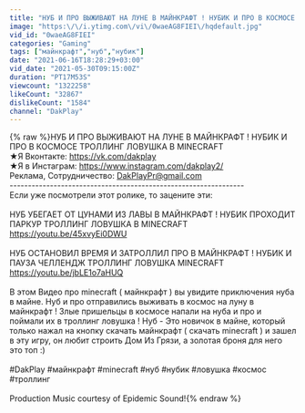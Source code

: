 ```yaml
---
title: "НУБ И ПРО ВЫЖИВАЮТ НА ЛУНЕ В МАЙНКРАФТ ! НУБИК И ПРО В КОСМОСЕ ТРОЛЛИНГ ЛОВУШКА В MINECRAFT"
image: "https:\/\/i.ytimg.com\/vi\/0waeAG8FIEI\/hqdefault.jpg"
vid_id: "0waeAG8FIEI"
categories: "Gaming"
tags: ["майнкрафт","нуб","нубик"]
date: "2021-06-16T18:28:29+03:00"
vid_date: "2021-05-30T09:15:00Z"
duration: "PT17M53S"
viewcount: "1322258"
likeCount: "32867"
dislikeCount: "1584"
channel: "DakPlay"
---
```

{% raw %}НУБ И ПРО ВЫЖИВАЮТ НА ЛУНЕ В МАЙНКРАФТ ! НУБИК И ПРО В КОСМОСЕ ТРОЛЛИНГ ЛОВУШКА В MINECRAFT<br />★Я Вконтакте: <a rel="nofollow" target="blank" href="https://vk.com/dakplay​">https://vk.com/dakplay​</a><br />★Я в Инстаграм: <a rel="nofollow" target="blank" href="https://www.instagram.com/dakplay2/​">https://www.instagram.com/dakplay2/​</a><br />Реклама, Cотрудничество: DakPlayPr@gmail.com<br />----------------------------------------------------------------<br />Если уже посмотрели этот ролике, то зацените эти:<br /><br />НУБ УБЕГАЕТ ОТ ЦУНАМИ ИЗ ЛАВЫ В МАЙНКРАФТ ! НУБИК ПРОХОДИТ ПАРКУР ТРОЛЛИНГ ЛОВУШКА В MINECRAFT<br /><a rel="nofollow" target="blank" href="https://youtu.be/45xvyEi0DWU">https://youtu.be/45xvyEi0DWU</a><br /><br />НУБ ОСТАНОВИЛ ВРЕМЯ И ЗАТРОЛЛИЛ ПРО В МАЙНКРАФТ ! НУБИК И ПАУЗА ЧЕЛЛЕНДЖ ТРОЛЛИНГ ЛОВУШКА MINECRAFT<br /><a rel="nofollow" target="blank" href="https://youtu.be/jbLE1o7aHUQ">https://youtu.be/jbLE1o7aHUQ</a><br /><br />В этом Видео про minecraft ( майнкрафт ) вы увидите приключения нуба в майне. Нуб и про отправились выживать в космос на луну в майнкрафт ! Злые пришельцы в космосе напали на нуба и про и поймали их в троллинг ловушка ! Нуб - Это новичок в майне, который только нажал на кнопку скачать майнкрафт ( скачать minecraft ) и зашел в эту игру, он любит строить Дом Из Грязи, а золотая броня для него это топ :)<br /><br />#DakPlay​ #майнкрафт​ #minecraft​ #нуб​ #нубик #ловушка #космос #троллинг​<br /><br />Production Music courtesy of Epidemic Sound!{% endraw %}
